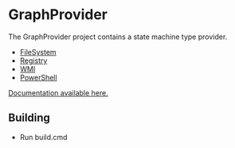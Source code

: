GraphProvider
===========================

The GraphProvider project contains a state machine type provider.

* [FileSystem](http://fsprojects.github.io/GraphProvider/FileSystemProvider.html)
* [Registry](http://fsprojects.github.io/GraphProvider/RegistryProvider.html)
* [WMI](http://fsprojects.github.io/GraphProvider/WMIProvider.html)
* [PowerShell](http://fsprojects.github.io/GraphProvider/PowerShellProvider.html)

<a href="http://fsprojects.github.io/GraphProvider" target="_blank">Documentation available here.</a>

## Building

* Run build.cmd
